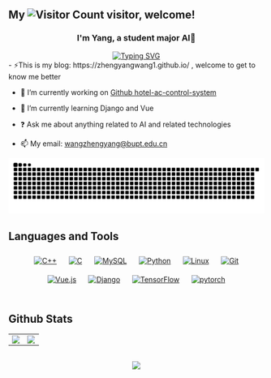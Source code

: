 ## My ![Visitor Count](https://profile-counter.glitch.me/zhengyangWang1/count.svg) visitor, welcome!
### <div align="center">I'm Yang, a student major AI🚀</div>  
<div align="center"><a href="https://git.io/typing-svg"><img src="https://readme-typing-svg.herokuapp.com?font=Fira+Code&size=23&pause=1000&color=000000&center=true&vCenter=true&repeat=false&width=435&lines=I'm+Yang%2C+a+student+major+AI+%F0%9F%9A%80" alt="Typing SVG" /></a></div>
- ⚡This is my blog: https://zhengyangwang1.github.io/ , welcome to get to know me better


- 🔭 I’m currently working on [Github hotel-ac-control-system](https://github.com/zhengyangWang1/hotel-ac-control-system)  
  

- 🌱 I’m currently learning Django and Vue  
  

- ❓ Ask me about anything related to AI and related technologies  


- 📫 My email: wangzhengyang@bupt.edu.cn


<picture>
  <source media="(prefers-color-scheme: dark)" srcset="https://raw.githubusercontent.com/zhengyangWang1/zhengyangWang1/output/github-contribution-grid-snake-dark.svg">
  <source media="(prefers-color-scheme: light)" srcset="https://raw.githubusercontent.com/zhengyangWang1/zhengyangWang1/output/github-contribution-grid-snake.svg">
  <img alt="github contribution grid snake animation" src="https://raw.githubusercontent.com/zhengyangWang1/zhengyangWang1/output/github-contribution-grid-snake.svg">
</picture>

## Languages and Tools  
<div align="center">  
<a href="https://www.cplusplus.com/" target="_blank"><img style="margin: 10px" src="https://profilinator.rishav.dev/skills-assets/cplusplus-original.svg" alt="C++" height="25" /></a>  
<a href="https://www.cprogramming.com/" target="_blank"><img style="margin: 10px" src="https://profilinator.rishav.dev/skills-assets/c-original.svg" alt="C" height="25" /></a>  
<a href="https://www.mysql.com/" target="_blank"><img style="margin: 10px" src="https://profilinator.rishav.dev/skills-assets/mysql-original-wordmark.svg" alt="MySQL" height="25" /></a>  
<a href="https://www.python.org/" target="_blank"><img style="margin: 10px" src="https://profilinator.rishav.dev/skills-assets/python-original.svg" alt="Python" height="25" /></a>  
<a href="https://www.linux.org/" target="_blank"><img style="margin: 10px" src="https://profilinator.rishav.dev/skills-assets/linux-original.svg" alt="Linux" height="25" /></a>  
<a href="https://github.com/" target="_blank"><img style="margin: 10px" src="https://profilinator.rishav.dev/skills-assets/git-scm-icon.svg" alt="Git" height="25" /></a>  
<a href="https://vuejs.org/" target="_blank"><img style="margin: 10px" src="https://profilinator.rishav.dev/skills-assets/vuejs-original-wordmark.svg" alt="Vue.js" height="25" /></a>  
<a href="https://www.djangoproject.com/" target="_blank"><img style="margin: 10px" src="https://profilinator.rishav.dev/skills-assets/django-original.svg" alt="Django" height="25" /></a>  
<a href="https://www.tensorflow.org/" target="_blank"><img style="margin: 10px" src="https://profilinator.rishav.dev/skills-assets/tensorflow-icon.svg" alt="TensorFlow" height="25" /></a>  
<a href="https://pytorch.org/" target="_blank"><img style="margin: 10px" src="https://profilinator.rishav.dev/skills-assets/pytorch-icon.svg" alt="pytorch" height="25" /></a>  
</div>  

<br/>  


## Github Stats  
<table><tr><td valign="top" width="50%">

<img src="https://github-readme-stats.vercel.app/api?username=zhengyangWang1&show_icons=true&count_private=true&hide_border=true" align="left" style="width: 95%" />

</td><td valign="top" width="50%">

<img src="https://github-readme-stats.vercel.app/api/top-langs/?username=zhengyangWang1&hide_border=true&layout=compact" align="left" style="width: 95%" />

</td></tr></table>  

<br/>  



<div align="center"> <img src="https://github-readme-streak-stats.herokuapp.com/?user=zhengyangWang1" /> </div>

<!--


**zhengyangWang1/zhengyangWang1** is a ✨ _special_ ✨ repository because its `README.md` (this file) appears on your GitHub profile.

Here are some ideas to get you started:

- 🔭 I’m currently working on ...
- 🌱 I’m currently learning ...
- 👯 I’m looking to collaborate on ...
- 🤔 I’m looking for help with ...
- 💬 Ask me about ...
- 📫 How to reach me: ...
- 😄 Pronouns: ...
- ⚡ Fun fact: ...
-->
